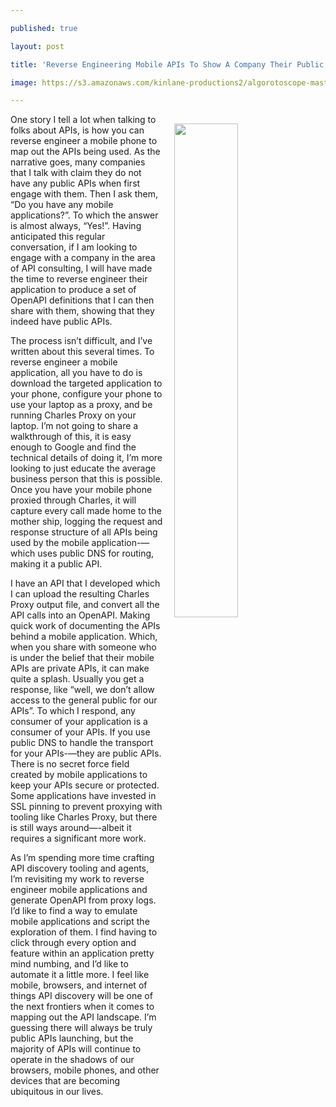 ---
published: true
layout: post
title: 'Reverse Engineering Mobile APIs To Show A Company Their Public APIs'
image: https://s3.amazonaws.com/kinlane-productions2/algorotoscope-master/aws-s3-square-97-193-800-500-0-max-0-1--1-square.jpg
---

<p><img src="https://s3.amazonaws.com/kinlane-productions2/algorotoscope-master/aws-s3-square-97-193-800-500-0-max-0-1--1-square.jpg" width="45%" align="right" style="padding: 15px;" />
One story I tell a lot when talking to folks about APIs, is how you can reverse engineer a mobile phone to map out the APIs being used. As the narrative goes, many companies that I talk with claim they do not have any public APIs when first engage with them. Then I ask them, “Do you have any mobile applications?”. To which the answer is almost always, “Yes!”.  Having anticipated this regular conversation, if I am looking to engage with a company in the area of API consulting, I will have made the time to reverse engineer their application to produce a set of OpenAPI definitions that I can then share with them, showing that they indeed have public APIs.

<p>The process isn’t difficult, and I’ve written about this several times. To reverse engineer a mobile application, all you have to do is download the targeted application to your phone, configure your phone to use your laptop as a proxy, and be running Charles Proxy on your laptop. I’m not going to share a walkthrough of this, it is easy enough to Google and find the technical details of doing it, I’m more looking to just educate the average business person that this is possible. Once you have your mobile phone proxied through Charles, it will capture every call made home to the mother ship, logging the request and response structure of all APIs being used by the mobile application-—which uses public DNS for routing, making it a public API.

<p>I have an API that I developed which I can upload the resulting Charles Proxy output file, and convert all the API calls into an OpenAPI. Making quick work of documenting the APIs behind a mobile application. Which, when you share with someone who is under the belief that their mobile APIs are private APIs, it can make quite a splash. Usually you get a response, like “well, we don’t allow access to the general public for our APIs”. To which I respond, any consumer of your application is a consumer of your APIs. If you use public DNS to handle the transport for your APIs-—they are public APIs. There is no secret force field created by mobile applications to keep your APIs secure or protected. Some applications have invested in SSL pinning to prevent proxying with tooling like Charles Proxy, but there is still ways around—-albeit it requires a significant more work.

<p>As I’m spending more time crafting API discovery tooling and agents, I’m revisiting my work to reverse engineer mobile applications and generate OpenAPI from proxy logs. I’d like to find a way to emulate mobile applications and script the exploration of them. I find having to click through every option and feature within an application pretty mind numbing, and I’d like to automate it a little more. I feel like mobile, browsers, and  internet of things API discovery will be one of the next frontiers when it comes to mapping out the API landscape. I’m guessing there will always be truly public APIs launching, but the majority of APIs will continue to operate in the shadows of our browsers, mobile phones, and other devices that are becoming ubiquitous in our lives.


